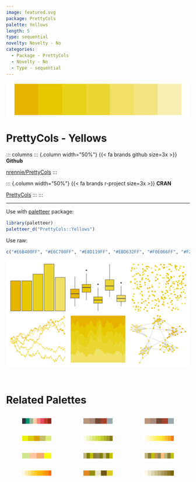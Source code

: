 ```yaml
---
image: featured.svg
package: PrettyCols
palette: Yellows
length: 5
type: sequential
novelty: Novelty - No
categories:
  - Package - PrettyCols
  - Novelty - No
  - Type - sequential
---
```


![](featured.svg)

# PrettyCols - Yellows 

::: columns
::: {.column width="50%"}
{{< fa brands github size=3x >}}
**Github**

[nrennie/PrettyCols](https://github.com/nrennie/PrettyCols)
:::

::: {.column width="50%"}
{{< fa brands r-project size=3x >}}
**CRAN**

[PrettyCols](https://CRAN.R-project.org/package=PrettyCols)
:::
:::

<hr> 

Use with [paletteer](https://emilhvitfeldt.github.io/paletteer/) package:

```r
library(paletteer)
paletteer_d("PrettyCols::Yellows")
```

Use raw:

```r
c("#E6B400FF", "#E6C700FF", "#E8D119FF", "#EBD632FF", "#F0E066FF", "#F2E57FFF", "#F7EFB2FF")
``` 

![](examples.png) 

<br>

# Related Palettes

<div class="list" style="display: grid; grid-template-columns: auto auto auto;"> <figure class="figure">
<a href="../../awtools/a_palette/"> <img src="../../awtools/a_palette/featured.svg" style="width: 100%;" class="figure-img"></a>
</figure> <figure class="figure">
<a href="../../ButterflyColors/hamadryas_feronia/"> <img src="../../ButterflyColors/hamadryas_feronia/featured.svg" style="width: 100%;" class="figure-img"></a>
</figure> <figure class="figure">
<a href="../../ButterflyColors/hamadryas_feronia/"> <img src="../../ButterflyColors/hamadryas_feronia/featured.svg" style="width: 100%;" class="figure-img"></a>
</figure> <figure class="figure">
<a href="../../fishualize/Prognathodes_brasiliensis/"> <img src="../../fishualize/Prognathodes_brasiliensis/featured.svg" style="width: 100%;" class="figure-img"></a>
</figure> <figure class="figure">
<a href="../../ggsci/lime_material/"> <img src="../../ggsci/lime_material/featured.svg" style="width: 100%;" class="figure-img"></a>
</figure> <figure class="figure">
<a href="../../ggsci/yellow_material/"> <img src="../../ggsci/yellow_material/featured.svg" style="width: 100%;" class="figure-img"></a>
</figure> <figure class="figure">
<a href="../../waRhol/skull_76_1/"> <img src="../../waRhol/skull_76_1/featured.svg" style="width: 100%;" class="figure-img"></a>
</figure> <figure class="figure">
<a href="../../ggprism/mustard_field/"> <img src="../../ggprism/mustard_field/featured.svg" style="width: 100%;" class="figure-img"></a>
</figure> <figure class="figure">
<a href="../../ggprism/mustard_field2/"> <img src="../../ggprism/mustard_field2/featured.svg" style="width: 100%;" class="figure-img"></a>
</figure> <figure class="figure">
<a href="../../ggsci/amber_material/"> <img src="../../ggsci/amber_material/featured.svg" style="width: 100%;" class="figure-img"></a>
</figure> <figure class="figure">
<a href="../../colRoz/c_kingii/"> <img src="../../colRoz/c_kingii/featured.svg" style="width: 100%;" class="figure-img"></a>
</figure> <figure class="figure">
<a href="../../Redmonder/sPBIYl/"> <img src="../../Redmonder/sPBIYl/featured.svg" style="width: 100%;" class="figure-img"></a>
</figure> 
</div>
